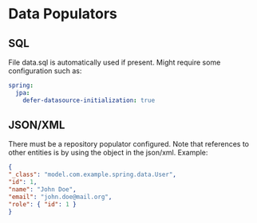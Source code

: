 
# Data Populators
## SQL
File data.sql is automatically used if present. 
Might require some configuration such as:
~~~yaml
spring:
  jpa:
    defer-datasource-initialization: true
~~~

## JSON/XML
There must be a repository populator configured.
Note that references to other entities is by using the object in the json/xml.
Example:
~~~json
{
"_class": "model.com.example.spring.data.User",
"id": 1,
"name": "John Doe",
"email": "john.doe@mail.org",
"role": { "id": 1 }
}
~~~